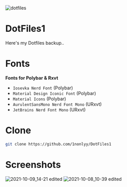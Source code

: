 ![dotfiles](https://user-images.githubusercontent.com/88080186/131210338-7c085d37-f25d-45b6-8414-eddec58cc255.png)
# DotFiles1

Here's my Dotfiles backup..

# Fonts
<b>Fonts for Polybar & Rxvt</b>
 * `Iosevka Nerd Font` (Polybar)
 * `Material Design Iconic Font` (Polybar)
 * `Material Icons` (Polybar)
 * `AurulentSansMono Nerd Font Mono` (URxvt)
 * `JetBrains Nerd Font Mono` (URxvt)

# Clone
``` sh
git clone https://github.com/1nonlyy/DotFiles1

```

# Screenshots
![2021-10-09_14-21 edited](https://user-images.githubusercontent.com/88080186/136646816-e48471fb-044a-446f-bde5-6e684e30bf3a.png)
![2021-10-08_10-39 edited](https://user-images.githubusercontent.com/88080186/136646819-ad97e0c8-1f05-4fe7-8ee2-56db2ee920fa.png)






 
